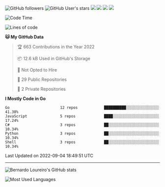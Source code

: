 ![GitHub followers](https://img.shields.io/github/followers/bernardolm?style=for-the-badge&label=GitHub%20followers) ![GitHub User's stars](https://img.shields.io/github/stars/bernardolm?style=for-the-badge&label=GitHub%20User's%20stars) [![](https://img.shields.io/static/v1?logo=linkedin&label=LinkedIn&message=bernardolm&color=0A66C2&style=for-the-badge)](https://www.linkedin.com/in/bernardolm) [![](https://img.shields.io/static/v1?logo=lastdotfm&label=last.fm&message=bernardolm&color=D51007&style=for-the-badge)](https://www.last.fm/user/bernardolm) [![](https://img.shields.io/static/v1?logo=spotify&label=spotify&message=bernardolou&color=1ED760&style=for-the-badge)](https://open.spotify.com/user/bernardolou) [![](https://img.shields.io/static/v1?logo=awesomelists&label=My%20awesome%20stars&message=⭐⭐⭐&color=FC60A8&style=for-the-badge)](https://github.com/bernardolm/awesome-stars)

<!--START_SECTION:waka-->
![Code Time](http://img.shields.io/badge/Code%20Time-0%20secs-blue)

![Lines of code](https://img.shields.io/badge/From%20Hello%20World%20I%27ve%20Written--16%20Thousand%20lines%20of%20code-blue)

**🐱 My GitHub Data** 

> 🏆 663 Contributions in the Year 2022
 > 
> 📦 12.6 kB Used in GitHub's Storage 
 > 
> 🚫 Not Opted to Hire
 > 
> 📜 29 Public Repositories 
 > 
> 🔑 2 Private Repositories  
 > 
**I Mostly Code in Go** 

```text
Go                       12 repos            ██████████░░░░░░░░░░░░░░░   41.38% 
JavaScript               5 repos             ████░░░░░░░░░░░░░░░░░░░░░   17.24% 
C#                       3 repos             ██░░░░░░░░░░░░░░░░░░░░░░░   10.34% 
Python                   3 repos             ██░░░░░░░░░░░░░░░░░░░░░░░   10.34% 
Shell                    3 repos             ██░░░░░░░░░░░░░░░░░░░░░░░   10.34%

```



 Last Updated on 2022-09-04 18:49:51 UTC
<!--END_SECTION:waka-->

---

![Bernardo Loureiro's GitHub stats](https://github-readme-stats.vercel.app/api?username=bernardolm&count_private=true&show_icons=true&theme=nightowl&include_all_commits=true)

![Most Used Languages](https://github-readme-stats.vercel.app/api/top-langs/?username=bernardolm&theme=nightowl&langs_count=99)
